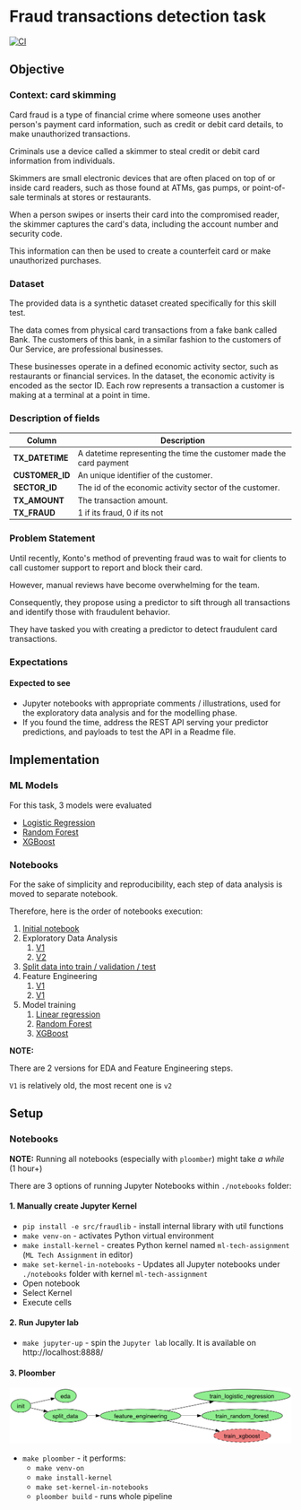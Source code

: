 # Fraud transactions detection task

[![CI](https://github.com/vsokoltsov/fraud-transactions-detection/actions/workflows/ci.yml/badge.svg)](https://github.com/vsokoltsov/fraud-transactions-detection/actions/workflows/ci.yml)

## Objective

### Context: card skimming

Card fraud is a type of financial crime where someone uses another person's payment card information,
such as credit or debit card details, to make unauthorized transactions.

Criminals use a device called a skimmer to steal credit or debit card information from
individuals.

Skimmers are small electronic devices that are often placed on top of or inside card readers, 
such as those found at ATMs, gas pumps, or point-of-sale terminals at stores or restaurants.

When a person swipes or inserts their card into the
compromised reader, the skimmer captures the card's data, 
including the account number and security code.

This information can then be used to create a counterfeit
card or make unauthorized purchases.

### Dataset 

The provided data is a synthetic dataset created specifically for this skill test.

The data comes from physical card transactions from a fake bank called Bank. 
The customers of this bank, in a similar fashion to the customers of Our Service, are professional businesses.

These businesses operate in a defined economic activity sector, such as restaurants or financial services.
In the dataset, the economic activity is encoded as the sector ID.
Each row represents a transaction a customer is making at a terminal at a point in time.

### Description of fields

| Column          | Description                                                         |
| --------------- | ------------------------------------------------------------------- |
| **TX_DATETIME** | A datetime representing the time the customer made the card payment |
| **CUSTOMER_ID** | An unique identifier of the customer.                               |
| **SECTOR_ID**   | The id of the economic activity sector of the customer.             |
| **TX_AMOUNT**   | The transaction amount.                                             |
| **TX_FRAUD**    | 1 if its fraud, 0 if its not                                        |

### Problem Statement

Until recently, Konto's method of preventing fraud was to wait for clients to call customer
support to report and block their card.

However, manual reviews have become overwhelming for the team.

Consequently, they propose using a predictor to sift through all transactions and identify those with fraudulent behavior.

They have tasked you with creating a predictor to detect fraudulent card transactions.

### Expectations

#### Expected to see

* Jupyter notebooks with appropriate comments / illustrations, used for the
exploratory data analysis and for the modelling phase.
* If you found the time, address the REST API serving your predictor predictions, and payloads to test the API in a Readme file.


## Implementation

### ML Models

For this task, 3 models were evaluated

* [Logistic Regression](https://scikit-learn.org/stable/modules/generated/sklearn.linear_model.LogisticRegression.html)
* [Random Forest](https://scikit-learn.org/stable/modules/generated/sklearn.ensemble.RandomForestClassifier.html)
* [XGBoost](https://xgboost.ai/)

### Notebooks

For the sake of simplicity and reproducibility, each step of data analysis is moved to separate notebook.

Therefore, here is the order of notebooks execution:

1. [Initial notebook](./notebooks/01_init.ipynb)
2. Exploratory Data Analysis
   1. [V1](./notebooks/02_eda_v1.ipynb)
   2. [V2](./notebooks/02_eda_v2.ipynb)
3. [Split data into train / validation / test](./notebooks/03_01_split_data.ipynb)
4. Feature Engineering
   1. [V1](./notebooks/03_02_feature_eng_v1.ipynb)
   2. [V1](./notebooks/03_02_feature_eng_v2.ipynb)
5. Model training
   1. [Linear regression](./notebooks/04_01_model_logreg.ipynb)
   2. [Random Forest](./notebooks/04_02_model_random_forest.ipynb)
   3. [XGBoost](./notebooks/04_03_model_xgboost.ipynb)

**NOTE:**

There are 2 versions for EDA and Feature Engineering steps.

`V1` is relatively old, the most recent one is `v2` 

## Setup

### Notebooks

**NOTE:** Running all notebooks (especially with `ploomber`) might take _a while_ (1 hour+)

There are 3 options of running Jupyter Notebooks within `./notebooks` folder:

#### 1. Manually create Jupyter Kernel

* `pip install -e src/fraudlib` - install internal library with util functions
* `make venv-on` - activates Python virtual environment
* `make install-kernel` - creates Python kernel named `ml-tech-assignment` (`ML Tech Assignment` in editor)
* `make set-kernel-in-notebooks` - Updates all Jupyter notebooks under `./notebooks` folder with kernel `ml-tech-assignment`
* Open notebook
* Select Kernel
* Execute cells

#### 2. Run Jupyter lab

* `make jupyter-up` - spin the `Jupyter lab` locally. It is available on http://localhost:8888/

#### 3. Ploomber

![pipeline](./pipeline.png)

* `make ploomber` - it performs:
  * `make venv-on`
  * `make install-kernel`
  * `make set-kernel-in-notebooks`
  * `ploomber build` - runs whole pipeline